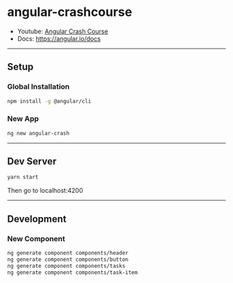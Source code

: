 # angular-crashcourse

- Youtube: [Angular Crash Course](https://youtu.be/3dHNOWTI7H8)
- Docs: https://angular.io/docs

---

## Setup 

### Global Installation

```bash
npm install -g @angular/cli
```

### New App

```bash
ng new angular-crash
```

---

## Dev Server

```bash
yarn start
```
Then go to localhost:4200

---

## Development

### New Component

```bash
ng generate component components/header
ng generate component components/button
ng generate component components/tasks
ng generate component components/task-item
```